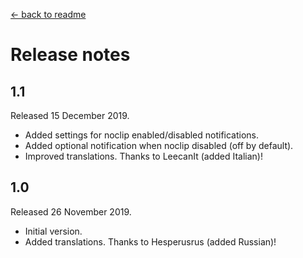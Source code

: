 [← back to readme](README.md)

# Release notes
## 1.1
Released 15 December 2019.

* Added settings for noclip enabled/disabled notifications.
* Added optional notification when noclip disabled (off by default).
* Improved translations. Thanks to LeecanIt (added Italian)!

## 1.0
Released 26 November 2019.

* Initial version.
* Added translations. Thanks to Hesperusrus (added Russian)!

